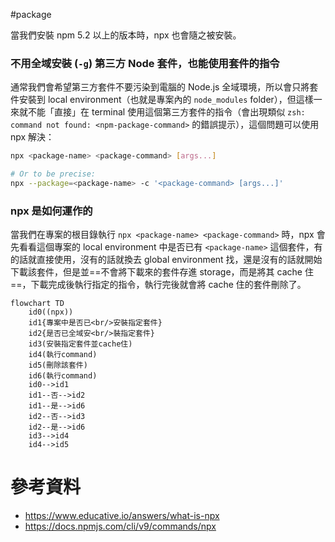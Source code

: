 #package 

當我們安裝 npm 5.2 以上的版本時，npx 也會隨之被安裝。

### 不用全域安裝 (`-g`) 第三方 Node 套件，也能使用套件的指令

通常我們會希望第三方套件不要污染到電腦的 Node.js 全域環境，所以會只將套件安裝到 local environment（也就是專案內的 `node_modules` folder），但這樣一來就不能「直接」在 terminal 使用這個第三方套件的指令（會出現類似 `zsh: command not found: <npm-package-command>` 的錯誤提示），這個問題可以使用 npx 解決：

```bash
npx <package-name> <package-command> [args...]

# Or to be precise:
npx --package=<package-name> -c '<package-command> [args...]'
```

### npx 是如何運作的

當我們在專案的根目錄執行 `npx <package-name> <package-command>` 時，npx 會先看看這個專案的 local environment 中是否已有 `<package-name>` 這個套件，有的話就直接使用，沒有的話就換去 global environment 找，還是沒有的話就開始下載該套件，但是並==不會將下載來的套件存進 storage，而是將其 cache 住==，下載完成後執行指定的指令，執行完後就會將 cache 住的套件刪除了。

```mermaid
flowchart TD
    id0((npx))
    id1{專案中是否已<br/>安裝指定套件}
    id2{是否已全域安<br/>裝指定套件}
    id3(安裝指定套件並cache住)
    id4(執行command)
    id5(刪除該套件)
    id6(執行command)
    id0-->id1
    id1--否-->id2
    id1--是-->id6
    id2--否-->id3
    id2--是-->id6
    id3-->id4
    id4-->id5
```

# 參考資料

- <https://www.educative.io/answers/what-is-npx>
- <https://docs.npmjs.com/cli/v9/commands/npx>
